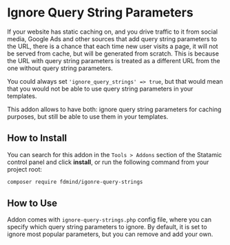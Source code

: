 # Ignore Query String Parameters

If your website has static caching on, and you drive traffic to it from social media, Google Ads and other sources that add query string parameters to the URL, there is a chance that each time new user visits a page, it will not be served from cache, but will be generated from scratch. This is because the URL with query string parameters is treated as a different URL from the one without query string parameters.

You could always set `'ignore_query_strings' => true`, but that would mean that you would not be able to use query string parameters in your templates.

This addon allows to have both: ignore query string parameters for caching purposes, but still be able to use them in your templates.

## How to Install

You can search for this addon in the `Tools > Addons` section of the Statamic control panel and click **install**, or run the following command from your project root:

``` bash
composer require fdmind/igonre-query-strings
```

## How to Use

Addon comes with `ignore-query-strings.php` config file, where you can specify which query string parameters to ignore. By default, it is set to ignore most popular parameters, but you can remove and add your own.
